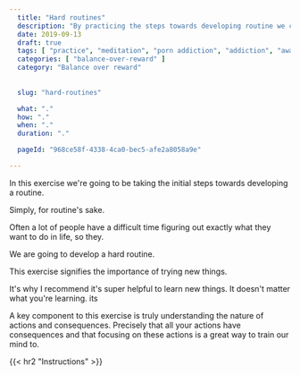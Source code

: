 ```yaml
---
  title: "Hard routines"
  description: "By practicing the steps towards developing routine we can learn to train our brain in order to think in terms of routine."
  date: 2019-09-13
  draft: true
  tags: [ "practice", "meditation", "porn addiction", "addiction", "awareness", "awareness exercises", "perspective", "nofap", "neverfap", "neverfap deluxe" ]
  categories: [ "balance-over-reward" ]
  category: "Balance over reward"
  
  
  slug: "hard-routines"

  what: "."
  how: "."
  when: "."
  duration: "."

  pageId: "968ce58f-4338-4ca0-bec5-afe2a8058a9e"

---
```


In this exercise we're going to be taking the initial steps towards developing a routine.



Simply, for routine's sake. 

Often a lot of people have a difficult time figuring out exactly what they want to do in life, so they. 

We are going to develop a hard routine.



This exercise signifies the importance of trying new things.

It's why I recommend it's super helpful to learn new things. It doesn't matter what you're learning. its

<!-- {{< hr2 "Context" >}} -->


A key component to this exercise is truly understanding the nature of actions and consequences. Precisely that all your actions have consequences and that focusing on these actions is a great way to train our mind to.

{{< hr2 "Instructions" >}}





<!-- 
{{< hr2 "Additional Resources" >}}  -->

<!-- maybe link to other  -->

